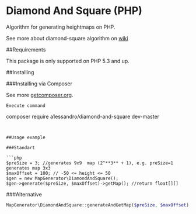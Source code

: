 # Diamond And Square (PHP)

Algorithm for generating heightmaps on PHP.

See more about diamond-square algorithm on [wiki](https://en.wikipedia.org/wiki/Diamond-square_algorithm)


##Requirements

This package is only supported on PHP 5.3 and up.


##Installing

###Installing via Composer

See more [getcomposer.org](http://getcomposer.org).

```
Execute command 
```
composer require a1essandro/diamond-and-square dev-master
```

 
##Usage example

###Standart

```php
$preSize = 3; //generates 9x9  map (2^**3** + 1), e.g. preSize=1 generates map 3x3
$maxOffset = 100; // -50 <= height <= 50
$gen = new MapGenerator\DiamondAndSquare();
$gen->generate($preSize, $maxOffset)->getMap(); //return float[][]
```

###Alternative

```php
MapGenerator\DiamondAndSquare::generateAndGetMap($preSize, $maxOffset); //return float[][]
```